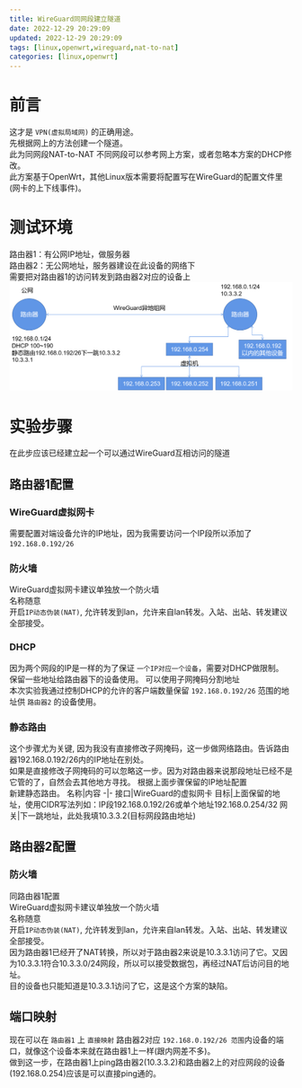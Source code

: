 ```yaml
---
title: WireGuard同网段建立隧道
date: 2022-12-29 20:29:09
updated: 2022-12-29 20:29:09
tags: [linux,openwrt,wireguard,nat-to-nat]
categories: [linux,openwrt]
---
```

# 前言
这才是 `VPN(虚拟局域网)` 的正确用途。  
先根据网上的方法创建一个隧道。  
此为同网段NAT-to-NAT
不同网段可以参考网上方案，或者忽略本方案的DHCP修改。  
此方案基于OpenWrt，其他Linux版本需要将配置写在WireGuard的配置文件里(网卡的上下线事件)。

# 测试环境
路由器1：有公网IP地址，做服务器  
路由器2：无公网地址，服务器建设在此设备的网络下  
需要把对路由器1的访问转发到路由器2对应的设备上
![WireGuard同网段组网](/images/WireGuard同网段组网.png)

# 实验步骤
在此步应该已经建立起一个可以通过WireGuard互相访问的隧道

## 路由器1配置
### WireGuard虚拟网卡
需要配置对端设备允许的IP地址，因为我需要访问一个IP段所以添加了 `192.168.0.192/26`

### 防火墙
WireGuard虚拟网卡建议单独放一个防火墙  
名称随意  
开启`IP动态伪装(NAT)`, 允许转发到lan，允许来自lan转发。入站、出站、转发建议全部接受。
### DHCP
因为两个网段的IP是一样的为了保证 `一个IP对应一个设备`，需要对DHCP做限制。  
保留一些地址给路由器下的设备使用。
可以使用子网掩码分割地址  
本次实验我通过控制DHCP的允许的客户端数量保留 `192.168.0.192/26` 范围的地址供 `路由器2` 的设备使用。
### 静态路由
这个步骤尤为关键, 因为我没有直接修改子网掩码，这一步做网络路由。告诉路由器192.168.0.192/26内的IP地址在别处。  
如果是直接修改子网掩码的可以忽略这一步。因为对路由器来说那段地址已经不是它管的了，自然会去其他地方寻找。
根据上面步骤保留的IP地址配置  
新建静态路由。
名称|内容
-|-
接口|WireGuard的虚拟网卡
目标|上面保留的地址，使用CIDR写法列如：IP段192.168.0.192/26或单个地址192.168.0.254/32
网关|下一跳地址，此处我填10.3.3.2(目标网段路由地址)

## 路由器2配置
### 防火墙
同路由器1配置  
WireGuard虚拟网卡建议单独放一个防火墙  
名称随意  
开启`IP动态伪装(NAT)`, 允许转发到lan，允许来自lan转发。入站、出站、转发建议全部接受。  
因为路由器1已经开了NAT转换，所以对于路由器2来说是10.3.3.1访问了它。又因为10.3.3.1符合10.3.3.0/24网段，所以可以接受数据包，再经过NAT后访问目的地址。  
目的设备也只能知道是10.3.3.1访问了它，这是这个方案的缺陷。

## 端口映射
现在可以在 `路由器1` 上 `直接映射` 路由器2对应 `192.168.0.192/26 范围`内设备的端口，就像这个设备本来就在路由器1上一样(跟内网差不多)。  
做到这一步，在路由器1上ping路由器2(10.3.3.2)和路由器2上的对应网段的设备(192.168.0.254)应该是可以直接ping通的。